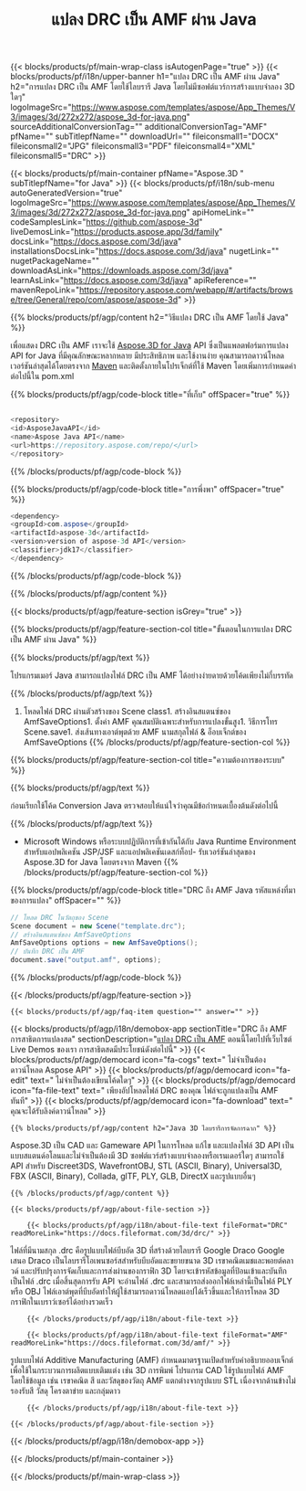 ﻿---
title: แปลง DRC เป็น AMF ผ่าน Java 
url: /th/java/conversion/drc-to-amf/ 
description: ตัวอย่างโค้ดการแปลง Java สำหรับรูปแบบ DRC เป็นไฟล์ AMF ใช้โค้ดตัวอย่างนี้เพื่อแปลง DRC เป็น AMF ภายในแอปพลิเคชันบนเว็บหรือเดสก์ท็อป Java
---
{{< blocks/products/pf/main-wrap-class isAutogenPage="true" >}}
{{< blocks/products/pf/i18n/upper-banner h1="แปลง DRC เป็น AMF ผ่าน Java" h2="การแปลง DRC เป็น AMF โดยใช้ไลบรารี Java โดยไม่มีซอฟต์แวร์การสร้างแบบจำลอง 3D ใดๆ" logoImageSrc="https://www.aspose.com/templates/aspose/App_Themes/V3/images/3d/272x272/aspose_3d-for-java.png" sourceAdditionalConversionTag="" additionalConversionTag="AMF" pfName="" subTitlepfName="" downloadUrl="" fileiconsmall1="DOCX" fileiconsmall2="JPG" fileiconsmall3="PDF" fileiconsmall4="XML" fileiconsmall5="DRC" >}}

{{< blocks/products/pf/main-container pfName="Aspose.3D " subTitlepfName="for Java" >}}
{{< blocks/products/pf/i18n/sub-menu autoGeneratedVersion="true" logoImageSrc="https://www.aspose.com/templates/aspose/App_Themes/V3/images/3d/272x272/aspose_3d-for-java.png" apiHomeLink="" codeSamplesLink="https://github.com/aspose-3d" liveDemosLink="https://products.aspose.app/3d/family" docsLink="https://docs.aspose.com/3d/java" installationsDocsLink="https://docs.aspose.com/3d/java" nugetLink="" nugetPackageName="" downloadAsLink="https://downloads.aspose.com/3d/java" learnAsLink="https://docs.aspose.com/3d/java" apiReference="" mavenRepoLink="https://repository.aspose.com/webapp/#/artifacts/browse/tree/General/repo/com/aspose/aspose-3d" >}}

{{% blocks/products/pf/agp/content h2="วิธีแปลง DRC เป็น AMF โดยใช้ Java" %}}

 เพื่อแสดง DRC เป็น AMF เราจะใช้
 [Aspose.3D for Java](https://products.aspose.com/3d/java) 
 API ซึ่งเป็นแพลตฟอร์มการแปลง API for Java ที่มีคุณลักษณะหลากหลาย มีประสิทธิภาพ และใช้งานง่าย คุณสามารถดาวน์โหลดเวอร์ชันล่าสุดได้โดยตรงจาก
 [Maven](https://repository.aspose.com/webapp/#/artifacts/browse/tree/General/repo/com/aspose/aspose-3d) 
 และติดตั้งภายในโปรเจ็กต์ที่ใช้ Maven โดยเพิ่มการกำหนดค่าต่อไปนี้ใน pom.xml

{{% blocks/products/pf/agp/code-block title="ที่เก็บ" offSpacer="true" %}}

```cs

<repository>
<id>AsposeJavaAPI</id>
<name>Aspose Java API</name>
<url>https://repository.aspose.com/repo/</url>
</repository>


```

{{% /blocks/products/pf/agp/code-block %}}

{{% blocks/products/pf/agp/code-block title="การพึ่งพา" offSpacer="true" %}}

```cs
<dependency>
<groupId>com.aspose</groupId>
<artifactId>aspose-3d</artifactId>
<version>version of aspose-3d API</version>
<classifier>jdk17</classifier>
</dependency>


```

{{% /blocks/products/pf/agp/code-block %}}

{{% /blocks/products/pf/agp/content %}}

{{< blocks/products/pf/agp/feature-section isGrey="true" >}}

{{% blocks/products/pf/agp/feature-section-col title="ขั้นตอนในการแปลง DRC เป็น AMF ผ่าน Java" %}}

{{% blocks/products/pf/agp/text %}}

 โปรแกรมเมอร์ Java สามารถแปลงไฟล์ DRC เป็น AMF ได้อย่างง่ายดายด้วยโค้ดเพียงไม่กี่บรรทัด

{{% /blocks/products/pf/agp/text %}}

1. โหลดไฟล์ DRC ผ่านตัวสร้างของ Scene class1. สร้างอินสแตนซ์ของ AmfSaveOptions1. ตั้งค่า AMF คุณสมบัติเฉพาะสำหรับการแปลงขั้นสูง1. วิธีการโทร Scene.save1. ส่งเส้นทางเอาต์พุตด้วย AMF นามสกุลไฟล์ & อ็อบเจ็กต์ของ AmfSaveOptions
{{% /blocks/products/pf/agp/feature-section-col %}}

{{% blocks/products/pf/agp/feature-section-col title="ความต้องการของระบบ" %}}

{{% blocks/products/pf/agp/text %}}

 ก่อนเรียกใช้โค้ด Conversion Java ตรวจสอบให้แน่ใจว่าคุณมีข้อกำหนดเบื้องต้นดังต่อไปนี้

{{% /blocks/products/pf/agp/text %}}

- Microsoft Windows หรือระบบปฏิบัติการที่เข้ากันได้กับ Java Runtime Environment สำหรับแอปพลิเคชัน JSP/JSF และแอปพลิเคชันเดสก์ท็อป- รับเวอร์ชันล่าสุดของ Aspose.3D for Java โดยตรงจาก Maven
{{% /blocks/products/pf/agp/feature-section-col %}}

{{% blocks/products/pf/agp/code-block title="DRC ถึง AMF Java รหัสแหล่งที่มาของการแปลง" offSpacer="" %}}

```cs
// โหลด DRC ในวัตถุของ Scene 
Scene document = new Scene("template.drc");
// สร้างอินสแตนซ์ของ AmfSaveOptions 
AmfSaveOptions options = new AmfSaveOptions();
// บันทึก DRC เป็น AMF 
document.save("output.amf", options);   


```

{{% /blocks/products/pf/agp/code-block %}}

{{< /blocks/products/pf/agp/feature-section >}}

    {{< blocks/products/pf/agp/faq-item question="" answer="" >}}
 

<!-- aboutfile Starts -->

{{< blocks/products/pf/agp/i18n/demobox-app sectionTitle="DRC ถึง AMF การสาธิตการแปลงสด" sectionDescription="[แปลง DRC เป็น AMF](https://products.aspose.app/3d/conversion/drc-to-amf) ตอนนี้โดยไปที่เว็บไซต์ Live Demos ของเรา การสาธิตสดมีประโยชน์ดังต่อไปนี้" >}}
        {{< blocks/products/pf/agp/democard icon="fa-cogs" text=" ไม่จำเป็นต้องดาวน์โหลด Aspose API" >}}
        {{< blocks/products/pf/agp/democard icon="fa-edit" text=" ไม่จำเป็นต้องเขียนโค้ดใดๆ" >}}
        {{< blocks/products/pf/agp/democard icon="fa-file-text" text=" เพียงอัปโหลดไฟล์ DRC ของคุณ ไฟล์จะถูกแปลงเป็น AMF ทันที" >}}
        {{< blocks/products/pf/agp/democard icon="fa-download" text=" คุณจะได้รับลิงค์ดาวน์โหลด" >}}

    {{% blocks/products/pf/agp/content h2="Java 3D ไลบรารีการจัดการฉาก" %}}

 Aspose.3D เป็น CAD และ Gameware API ในการโหลด แก้ไข และแปลงไฟล์ 3D API เป็นแบบสแตนด์อโลนและไม่จำเป็นต้องมี 3D ซอฟต์แวร์สร้างแบบจำลองหรือเรนเดอร์ใดๆ สามารถใช้ API สำหรับ Discreet3DS, WavefrontOBJ, STL (ASCII, Binary), Universal3D, FBX (ASCII, Binary), Collada, glTF, PLY, GLB, DirectX และรูปแบบอื่นๆ 



    {{% /blocks/products/pf/agp/content %}}

    {{< blocks/products/pf/agp/about-file-section >}}

        {{< blocks/products/pf/agp/i18n/about-file-text fileFormat="DRC" readMoreLink="https://docs.fileformat.com/3d/drc/" >}}

ไฟล์ที่มีนามสกุล .drc คือรูปแบบไฟล์บีบอัด 3D ที่สร้างด้วยไลบรารี Google Draco Google เสนอ Draco เป็นไลบรารีโอเพนซอร์สสำหรับบีบอัดและขยายขนาด 3D เรขาคณิตเมชและพอยต์คลาวด์ และปรับปรุงการจัดเก็บและการส่งผ่านของกราฟิก 3D โดยจะเข้ารหัสข้อมูลที่ป้อนเข้าและบันทึกเป็นไฟล์ .drc เมื่อสิ้นสุดการรับ API จะอ่านไฟล์ .drc และสามารถส่งออกไฟล์เหล่านี้เป็นไฟล์ PLY หรือ OBJ ไฟล์เอาต์พุตที่บีบอัดทำให้ผู้ใช้สามารถดาวน์โหลดแอปได้เร็วขึ้นและให้การโหลด 3D กราฟิกในเบราว์เซอร์ได้อย่างรวดเร็ว

        {{< /blocks/products/pf/agp/i18n/about-file-text >}}

        {{< blocks/products/pf/agp/i18n/about-file-text fileFormat="AMF" readMoreLink="https://docs.fileformat.com/3d/amf/" >}}

รูปแบบไฟล์ Additive Manufacturing (AMF) กำหนดมาตรฐานเปิดสำหรับคำอธิบายออบเจ็กต์เพื่อใช้ในกระบวนการผลิตแบบเติมแต่ง เช่น 3D การพิมพ์ โปรแกรม CAD ใช้รูปแบบไฟล์ AMF โดยใช้ข้อมูล เช่น เรขาคณิต สี และวัสดุของวัตถุ AMF แตกต่างจากรูปแบบ STL เนื่องจากด้านข้างไม่รองรับสี วัสดุ โครงตาข่าย และกลุ่มดาว

        {{< /blocks/products/pf/agp/i18n/about-file-text >}}

    {{< /blocks/products/pf/agp/about-file-section >}}

{{< /blocks/products/pf/agp/i18n/demobox-app >}}

<!-- aboutfile Ends -->



{{< /blocks/products/pf/main-container >}}
    
{{< /blocks/products/pf/main-wrap-class >}}